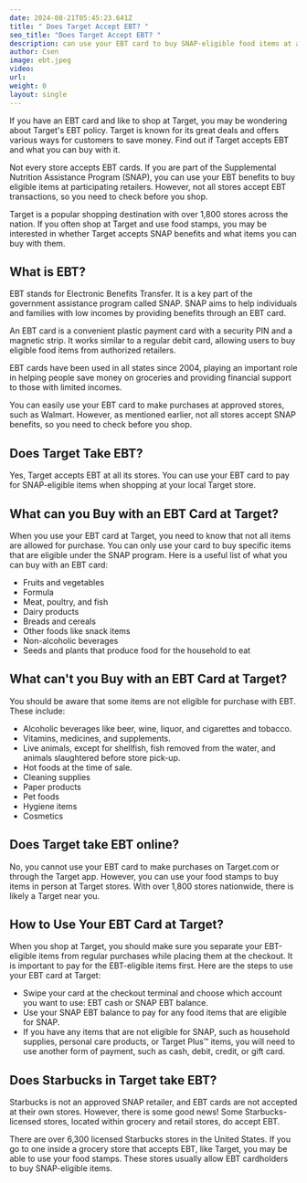 ```yaml
---
date: 2024-08-21T05:45:23.641Z
title: " Does Target Accept EBT? "
seo_title: "Does Target Accept EBT? "
description: can use your EBT card to buy SNAP-eligible food items at any Target store, both in person and online.
author: Csen
image: ebt.jpeg
video:
url: 
weight: 0
layout: single
---
```


If you have an EBT card and like to shop at Target, you may be wondering about Target's EBT policy. Target is known for its great deals and offers various ways for customers to save money. Find out if Target accepts EBT and what you can buy with it.

Not every store accepts EBT cards. If you are part of the Supplemental Nutrition Assistance Program (SNAP), you can use your EBT benefits to buy eligible items at participating retailers. However, not all stores accept EBT transactions, so you need to check before you shop.

Target is a popular shopping destination with over 1,800 stores across the nation. If you often shop at Target and use food stamps, you may be interested in whether Target accepts SNAP benefits and what items you can buy with them.

## What is EBT?

EBT stands for Electronic Benefits Transfer. It is a key part of the government assistance program called SNAP. SNAP aims to help individuals and families with low incomes by providing benefits through an EBT card.

An EBT card is a convenient plastic payment card with a security PIN and a magnetic strip. It works similar to a regular debit card, allowing users to buy eligible food items from authorized retailers.

EBT cards have been used in all states since 2004, playing an important role in helping people save money on groceries and providing financial support to those with limited incomes.

You can easily use your EBT card to make purchases at approved stores, such as Walmart. However, as mentioned earlier, not all stores accept SNAP benefits, so you need to check before you shop.

## Does Target Take EBT?

Yes, Target accepts EBT at all its stores. You can use your EBT card to pay for SNAP-eligible items when shopping at your local Target store.

## What can you Buy with an EBT Card at Target?

When you use your EBT card at Target, you need to know that not all items are allowed for purchase. You can only use your card to buy specific items that are eligible under the SNAP program. Here is a useful list of what you can buy with an EBT card:

- Fruits and vegetables
- Formula
- Meat, poultry, and fish
- Dairy products
- Breads and cereals
- Other foods like snack items
- Non-alcoholic beverages
- Seeds and plants that produce food for the household to eat

## What can't you Buy with an EBT Card at Target?

You should be aware that some items are not eligible for purchase with EBT. These include:

- Alcoholic beverages like beer, wine, liquor, and cigarettes and tobacco.
- Vitamins, medicines, and supplements.
- Live animals, except for shellfish, fish removed from the water, and animals slaughtered before store pick-up.
- Hot foods at the time of sale.
- Cleaning supplies
- Paper products
- Pet foods
- Hygiene items
- Cosmetics

## Does Target take EBT online?

No, you cannot use your EBT card to make purchases on Target.com or through the Target app. However, you can use your food stamps to buy items in person at Target stores. With over 1,800 stores nationwide, there is likely a Target near you.

## How to Use Your EBT Card at Target?

When you shop at Target, you should make sure you separate your EBT-eligible items from regular purchases while placing them at the checkout. It is important to pay for the EBT-eligible items first. Here are the steps to use your EBT card at Target:

- Swipe your card at the checkout terminal and choose which account you want to use: EBT cash or SNAP EBT balance.
- Use your SNAP EBT balance to pay for any food items that are eligible for SNAP.
- If you have any items that are not eligible for SNAP, such as household supplies, personal care products, or Target Plus™ items, you will need to use another form of payment, such as cash, debit, credit, or gift card.

## Does Starbucks in Target take EBT?

Starbucks is not an approved SNAP retailer, and EBT cards are not accepted at their own stores. However, there is some good news! Some Starbucks-licensed stores, located within grocery and retail stores, do accept EBT.

There are over 6,300 licensed Starbucks stores in the United States. If you go to one inside a grocery store that accepts EBT, like Target, you may be able to use your food stamps. These stores usually allow EBT cardholders to buy SNAP-eligible items.